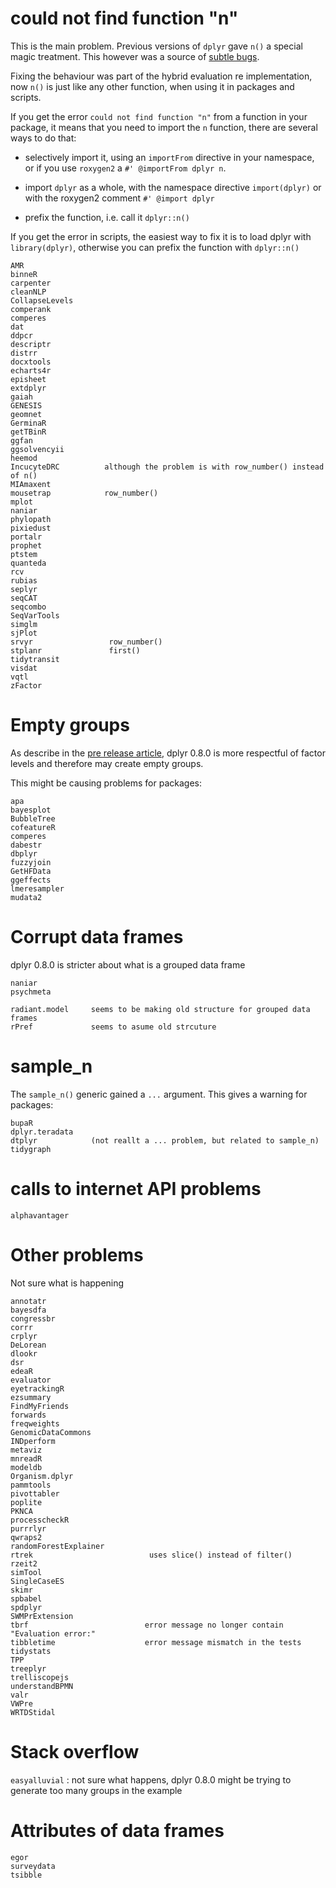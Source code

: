 # could not find function "n"

This is the main problem. Previous versions of `dplyr` gave `n()`
a special magic treatment. This however was a source of 
[subtle bugs](https://github.com/tidyverse/dplyr/issues/3861). 

Fixing the behaviour was part of the hybrid evaluation re implementation, 
now `n()` is just like any other function, when using it in packages and
scripts. 

If you get the error `could not find function "n"` from a function in your 
package, it means that you need to import the `n` function, there are 
several ways to do that: 
 
 - selectively import it, using an `importFrom` directive in your
   namespace, or if you use `roxygen2` a `#' @importFrom dplyr n`. 
   
 - import `dplyr` as a whole, with the namespace directive `import(dplyr)`
   or with the roxygen2 comment `#' @import dplyr`
   
 - prefix the function, i.e. call it `dplyr::n()`
 
If you get the error in scripts, the easiest way to fix it is to load
dplyr with `library(dplyr)`, otherwise you can prefix the function 
with `dplyr::n()`

```
AMR
binneR
carpenter
cleanNLP
CollapseLevels
comperank
comperes
dat
ddpcr
descriptr
distrr
docxtools
echarts4r
episheet
extdplyr
gaiah
GENESIS
geomnet
GerminaR
getTBinR
ggfan
ggsolvencyii
heemod
IncucyteDRC          although the problem is with row_number() instead of n()
MIAmaxent
mousetrap            row_number()
mplot
naniar
phylopath
pixiedust
portalr
prophet
ptstem
quanteda
rcv
rubias
seplyr
seqCAT
seqcombo
SeqVarTools
simglm
sjPlot
srvyr                 row_number()
stplanr               first()
tidytransit
visdat
vqtl
zFactor
```

# Empty groups

As describe in the [pre release article](https://www.tidyverse.org/articles/2018/12/dplyr-0-8-0-release-candidate/), 
dplyr 0.8.0 is more respectful of factor levels and therefore may create empty groups. 

This might be causing problems for packages: 

```
apa
bayesplot
BubbleTree
cofeatureR
comperes
dabestr
dbplyr
fuzzyjoin
GetHFData
ggeffects
lmeresampler
mudata2
```

# Corrupt data frames

dplyr 0.8.0 is stricter about what is a grouped data frame

```
naniar
psychmeta

radiant.model     seems to be making old structure for grouped data frames
rPref             seems to asume old strcuture
```

# sample_n

The `sample_n()` generic gained a `...` argument. This gives a warning for packages: 

```
bupaR
dplyr.teradata
dtplyr            (not reallt a ... problem, but related to sample_n)
tidygraph
```

# calls to internet API problems

```
alphavantager
```

# Other problems 

Not sure what is happening

```
annotatr
bayesdfa
congressbr
corrr
crplyr
DeLorean
dlookr
dsr
edeaR
evaluator
eyetrackingR
ezsummary
FindMyFriends
forwards
freqweights
GenomicDataCommons
INDperform
metaviz
mnreadR
modeldb
Organism.dplyr
pammtools
pivottabler
poplite
PKNCA
processcheckR
purrrlyr
qwraps2
randomForestExplainer
rtrek                          uses slice() instead of filter() 
rzeit2
simTool
SingleCaseES
skimr
spbabel
spdplyr
SWMPrExtension
tbrf                          error message no longer contain "Evaluation error:"
tibbletime                    error message mismatch in the tests
tidystats
TPP
treeplyr
trelliscopejs
understandBPMN
valr
VWPre
WRTDStidal
```

# Stack overflow

`easyalluvial` : not sure what happens, dplyr 0.8.0 might be trying to generate too many groups in the example

# Attributes of data frames

```
egor
surveydata
tsibble
```

